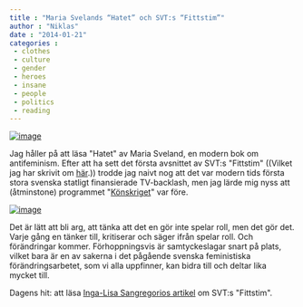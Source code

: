 ```yaml
---
title : "Maria Svelands “Hatet” och SVT:s “Fittstim”"
author : "Niklas"
date : "2014-01-21"
categories : 
 - clothes
 - culture
 - gender
 - heroes
 - insane
 - people
 - politics
 - reading
---
```


[![image](https://niklasblog.com/wp-content/wpid-2014-01-21-08.32.12-1.jpg "2014-01-21 08.32.12 1.jpg")](https://niklasblog.com/wp-content/wpid-2014-01-21-08.32.12-1.jpg)

Jag håller på att läsa "Hatet" av Maria Sveland, en modern bok om antifeminism. Efter att ha sett det första avsnittet av SVT:s "Fittstim" ((Vilket jag har skrivit om [här](https://niklasblog.com/?p=14862).)) trodde jag naivt nog att det var modern tids första stora svenska statligt finansierade TV-backlash, men jag lärde mig nyss att (åtminstone) programmet "[Könskriget](https://sv.wikipedia.org/wiki/K%C3%B6nskriget)" var före.

[![image](https://niklasblog.com/wp-content/wpid-2014-01-22-12.35.27-1.jpg "2014-01-22 12.35.27 1.jpg")](https://niklasblog.com/wp-content/wpid-2014-01-22-12.35.27-1.jpg)

Det är lätt att bli arg, att tänka att det en gör inte spelar roll, men det gör det. Varje gång en tänker till, kritiserar och säger ifrån spelar roll. Och förändringar kommer. Förhoppningsvis är samtyckeslagar snart på plats, vilket bara är en av sakerna i det pågående svenska feministiska förändringsarbetet, som vi alla uppfinner, kan bidra till och deltar lika mycket till.

Dagens hit: att läsa [Inga-Lisa Sangregorios artikel](http://feministisktperspektiv.se/2014/01/21/vilse-i-fittstimmen) om SVT:s "Fittstim".
